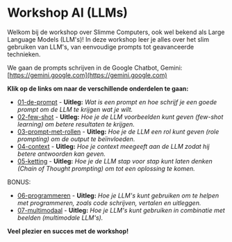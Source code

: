 # Workshop AI (LLMs)

Welkom bij de workshop over Slimme Computers, ook wel bekend als Large Language Models (LLM's)! In deze workshop leer je alles over het slim gebruiken van LLM's, van eenvoudige prompts tot geavanceerde technieken.

We gaan de prompts schrijven in de Google Chatbot, Gemini: [https://gemini.google.com](https://gemini.google.com)


**Klik op de links om naar de verschillende onderdelen te gaan:**

*   [01-de-prompt](losse_prompts/01-de-prompt.md) -  **Uitleg:** *Wat is een prompt en hoe schrijf je een goede prompt om de LLM te krijgen wat je wilt.*
*   [02-few-shot](losse_prompts/02-few-shot.md) -  **Uitleg:** *Hoe je de LLM voorbeelden kunt geven (few-shot learning) om betere resultaten te krijgen.*
*   [03-prompt-met-rollen](losse_prompts/03-prompt-met-rollen.md) -  **Uitleg:** *Hoe je de LLM een rol kunt geven (role prompting) om de output te beïnvloeden.*
*   [04-context](losse_prompts/04-context.md) -  **Uitleg:** *Hoe je context meegeeft aan de LLM zodat hij betere antwoorden kan geven.*
*   [05-ketting](losse_prompts/05-ketting.md) -  **Uitleg:** *Hoe je de LLM stap voor stap kunt laten denken (Chain of Thought prompting) om tot een oplossing te komen.*

BONUS:

*   [06-programmeren](losse_prompts/06-programmeren.md) -  **Uitleg:** *Hoe je LLM's kunt gebruiken om te helpen met programmeren, zoals code schrijven, vertalen en uitleggen.*
*   [07-multimodaal](losse_prompts/07-multimodaal.md) -  **Uitleg:** *Hoe je LLM's kunt gebruiken in combinatie met beelden (multimodale LLM's).*

**Veel plezier en succes met de workshop!**